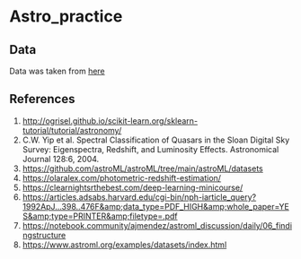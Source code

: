 # Astro_practice

## Data

Data was taken from [here](https://www.dropbox.com/sh/l01yg08wj6cmfj4/AAA-EsRDPw4qaJE3t8UWvUfZa?dl=0)

## References

1. http://ogrisel.github.io/scikit-learn.org/sklearn-tutorial/tutorial/astronomy/
2. C.W. Yip et al. Spectral Classification of Quasars in the Sloan Digital Sky Survey: Eigenspectra, Redshift, and Luminosity Effects. Astronomical Journal 128:6, 2004.
3. https://github.com/astroML/astroML/tree/main/astroML/datasets
4. https://olaralex.com/photometric-redshift-estimation/
5. https://clearnightsrthebest.com/deep-learning-minicourse/
6. https://articles.adsabs.harvard.edu/cgi-bin/nph-iarticle_query?1992ApJ...398..476F&amp;data_type=PDF_HIGH&amp;whole_paper=YES&amp;type=PRINTER&amp;filetype=.pdf
7. https://notebook.community/ajmendez/astroml_discussion/daily/06_findingstructure
8. https://www.astroml.org/examples/datasets/index.html

